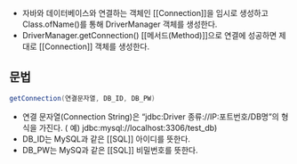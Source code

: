 - 자바와 데이터베이스와 연결하는 객체인 [[Connection]]을 임시로 생성하고 Class.ofName()를 통해 DriverManager 객체를 생성한다.
- DriverManager.getConnection() [[메서드(Method)]]으로 연결에 성공하면 제대로 [[Connection]] 객체를 생성한다.

## 문법

```java
getConnection(연결문자열, DB_ID, DB_PW)
```

- 연결 문자열(Connection String)은 “jdbc:Driver 종류://IP:포트번호/DB명”의 형식을 가진다. ( 예) jdbc:mysql://localhost:3306/test_db)
- DB_ID는 MySQL과 같은 [[SQL]] 아이디를 뜻한다.
- DB_PW는 MySQ과 같은 [[SQL]] 비밀번호를 뜻한다.
